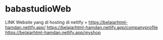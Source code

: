 # babastudioWeb
LINK Website yang di hosting di netlify = 
https://belajarhtml-hamdan.netlify.app/
https://belajarhtml-hamdan.netlify.app/companyprofile
https://belajarhtml-hamdan.netlify.app/myshop
